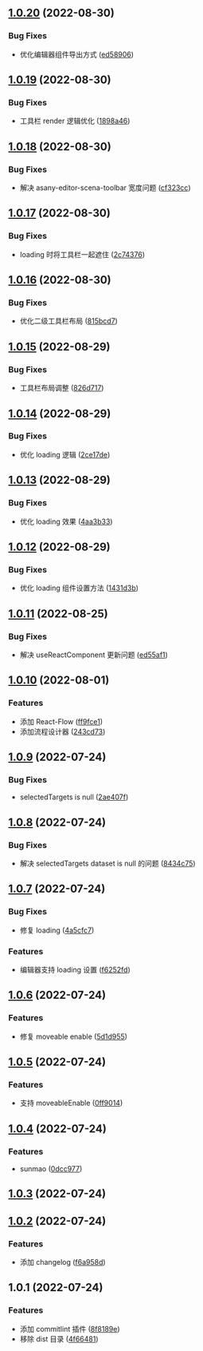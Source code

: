 ## [1.0.20](https://github.com/limaofeng/asany-sunmao/compare/v1.0.19...v1.0.20) (2022-08-30)


### Bug Fixes

* 优化编辑器组件导出方式 ([ed58906](https://github.com/limaofeng/asany-sunmao/commit/ed589060cdb98c6214b935a836627ded86e21358))



## [1.0.19](https://github.com/limaofeng/asany-sunmao/compare/v1.0.18...v1.0.19) (2022-08-30)


### Bug Fixes

* 工具栏 render 逻辑优化 ([1898a46](https://github.com/limaofeng/asany-sunmao/commit/1898a460caf9dcc0a7553293bbf8a0e8e89c2b67))



## [1.0.18](https://github.com/limaofeng/asany-sunmao/compare/v1.0.17...v1.0.18) (2022-08-30)


### Bug Fixes

* 解决 asany-editor-scena-toolbar 宽度问题 ([cf323cc](https://github.com/limaofeng/asany-sunmao/commit/cf323ccaca359263141be1e0974449ce97498014))



## [1.0.17](https://github.com/limaofeng/asany-sunmao/compare/v1.0.16...v1.0.17) (2022-08-30)


### Bug Fixes

* loading 时将工具栏一起遮住 ([2c74376](https://github.com/limaofeng/asany-sunmao/commit/2c743766864a38cae0a89772dc206b1ab8015b30))



## [1.0.16](https://github.com/limaofeng/asany-sunmao/compare/v1.0.15...v1.0.16) (2022-08-30)


### Bug Fixes

*  优化二级工具栏布局 ([815bcd7](https://github.com/limaofeng/asany-sunmao/commit/815bcd70f0e4d47f30a7de50b700258e9a7a0cda))



## [1.0.15](https://github.com/limaofeng/asany-sunmao/compare/v1.0.14...v1.0.15) (2022-08-29)


### Bug Fixes

* 工具栏布局调整 ([826d717](https://github.com/limaofeng/asany-sunmao/commit/826d717266e0641dedc81fbfab10b3bafb7aaabc))



## [1.0.14](https://github.com/limaofeng/asany-sunmao/compare/v1.0.13...v1.0.14) (2022-08-29)


### Bug Fixes

*  优化 loading 逻辑 ([2ce17de](https://github.com/limaofeng/asany-sunmao/commit/2ce17de8cdbc6bd9ba5ff074ca38cc75f371ea3c))



## [1.0.13](https://github.com/limaofeng/asany-sunmao/compare/v1.0.12...v1.0.13) (2022-08-29)


### Bug Fixes

* 优化 loading 效果 ([4aa3b33](https://github.com/limaofeng/asany-sunmao/commit/4aa3b3301f68a59f7ae63f21efc6bf4ca7237021))



## [1.0.12](https://github.com/limaofeng/asany-sunmao/compare/v1.0.11...v1.0.12) (2022-08-29)


### Bug Fixes

* 优化 loading 组件设置方法 ([1431d3b](https://github.com/limaofeng/asany-sunmao/commit/1431d3ba5de6dfc2e4671965c48315ea93d00de3))



## [1.0.11](https://github.com/limaofeng/asany-sunmao/compare/v1.0.10...v1.0.11) (2022-08-25)


### Bug Fixes

* 解决 useReactComponent 更新问题 ([ed55af1](https://github.com/limaofeng/asany-sunmao/commit/ed55af10255cb1c8764a15cd9fd3f74432d4590e))



## [1.0.10](https://github.com/limaofeng/asany-sunmao/compare/v1.0.9...v1.0.10) (2022-08-01)


### Features

* 添加 React-Flow ([ff9fce1](https://github.com/limaofeng/asany-sunmao/commit/ff9fce18baef69ec96693aa5cd19687f7985fe89))
* 添加流程设计器 ([243cd73](https://github.com/limaofeng/asany-sunmao/commit/243cd730316642aeb65134d0fe5c8cfebbc3aaea))



## [1.0.9](https://github.com/limaofeng/asany-sunmao/compare/v1.0.8...v1.0.9) (2022-07-24)


### Bug Fixes

* selectedTargets is null ([2ae407f](https://github.com/limaofeng/asany-sunmao/commit/2ae407f74218bb73f5aeaee03547700f3ce90997))



## [1.0.8](https://github.com/limaofeng/asany-sunmao/compare/v1.0.7...v1.0.8) (2022-07-24)


### Bug Fixes

* 解决 selectedTargets dataset is null 的问题 ([8434c75](https://github.com/limaofeng/asany-sunmao/commit/8434c7523b2359b4d034b004667065610aee0e97))



## [1.0.7](https://github.com/limaofeng/asany-sunmao/compare/v1.0.6...v1.0.7) (2022-07-24)


### Bug Fixes

* 修复 loading ([4a5cfc7](https://github.com/limaofeng/asany-sunmao/commit/4a5cfc7035cd0793293cf967bc0b7753c20f8a1a))


### Features

* 编辑器支持 loading 设置 ([f6252fd](https://github.com/limaofeng/asany-sunmao/commit/f6252fd494e20d1d019d69f503fc3be03d3c1364))



## [1.0.6](https://github.com/limaofeng/asany-sunmao/compare/v1.0.5...v1.0.6) (2022-07-24)


### Features

* 修复 moveable enable ([5d1d955](https://github.com/limaofeng/asany-sunmao/commit/5d1d955b96f7de8eecd29a08ec2e9f9af5c95ff3))



## [1.0.5](https://github.com/limaofeng/asany-sunmao/compare/v1.0.4...v1.0.5) (2022-07-24)


### Features

* 支持 moveableEnable ([0ff9014](https://github.com/limaofeng/asany-sunmao/commit/0ff90149403c2f629abf6c8bdeeb1fd4a38ac264))



## [1.0.4](https://github.com/limaofeng/asany-sunmao/compare/v1.0.3...v1.0.4) (2022-07-24)


### Features

* sunmao ([0dcc977](https://github.com/limaofeng/asany-sunmao/commit/0dcc977d07fa949eb9b0f61ba5e2756cfd455a37))



## [1.0.3](https://github.com/limaofeng/asany-sunmao/compare/v1.0.2...v1.0.3) (2022-07-24)



## [1.0.2](https://github.com/limaofeng/asany-sunmao/compare/v1.0.1...v1.0.2) (2022-07-24)


### Features

* 添加 changelog ([f6a958d](https://github.com/limaofeng/asany-sunmao/commit/f6a958d5b23c9ffb1c342fe50d1715254ad9d90f))



## 1.0.1 (2022-07-24)

### Features

- 添加 commitlint 插件 ([8f8189e](https://github.com/limaofeng/asany-sunmao/commit/8f8189e5583b3ac86ef605d04bc1f581d1f96f51))
- 移除 dist 目录 ([4f66481](https://github.com/limaofeng/asany-sunmao/commit/4f664814a6e68b2a29569864f3b772a4bea6cb01))
